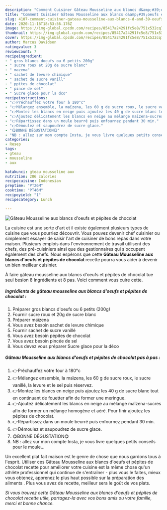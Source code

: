 ```yaml
---
description: "Comment Cuisiner Gâteau Mousseline aux blancs d&amp;#39;oeufs et pépites de chocolat"
title: "Comment Cuisiner Gâteau Mousseline aux blancs d&amp;#39;oeufs et pépites de chocolat"
slug: 4107-comment-cuisiner-gateau-mousseline-aux-blancs-d-and-39-oeufs-et-pepites-de-chocolat
date: 2020-11-16T18:53:56.176Z
image: https://img-global.cpcdn.com/recipes/85417a24291fc5e8/751x532cq70/gateau-mousseline-aux-blancs-doeufs-et-pepites-de-chocolat-photo-principale-de-la-recette.jpg
thumbnail: https://img-global.cpcdn.com/recipes/85417a24291fc5e8/751x532cq70/gateau-mousseline-aux-blancs-doeufs-et-pepites-de-chocolat-photo-principale-de-la-recette.jpg
cover: https://img-global.cpcdn.com/recipes/85417a24291fc5e8/751x532cq70/gateau-mousseline-aux-blancs-doeufs-et-pepites-de-chocolat-photo-principale-de-la-recette.jpg
author: Marcus Davidson
ratingvalue: 3
reviewcount: 7
recipeingredient:
- " gros blancs doeufs ou 6 petits 200g"
- " sucre roux et 20g de sucre blanc"
- " mazena"
- " sachet de levure chimique"
- " sachet de sucre vanill"
- " ppites de chocolat"
- " pince de sel"
- " Sucre glace pour la dco"
recipeinstructions:
- "👉Préchauffez votre four à 180°c"
- "👉Mélangez ensemble, la maïzena, les 60 g de sucre roux, le sucre vanillé, la levure et le sel puis réservez."
- "👉Montez les blancs en neige puis ajoutez les 40 g de sucre blanc tout en continuant de fouetter afin de former une meringue."
- "👉Ajoutez délicatement les blancs en neige au mélange maïzena-sucres afin de former un mélange homogène et aéré. Pour finir ajoutez les pépites de chocolat."
- "👉Répartissez dans un moule beurré puis enfournez pendant 30 min."
- "👉Démoulez et saupoudrez de sucre glace."
- "😋BONNE DÉGUSTATION😋"
- "NB : allez sur mon compte Insta, je vous livre quelques petits conseils pour le moule..."
categories:
- Resep
tags:
- gteau
- mousseline
- aux

katakunci: gteau mousseline aux 
nutrition: 206 calories
recipecuisine: Indonesian
preptime: "PT26M"
cooktime: "PT46M"
recipeyield: "1"
recipecategory: Lunch

---
```



![Gâteau Mousseline aux blancs d&#39;oeufs et pépites de chocolat](https://img-global.cpcdn.com/recipes/85417a24291fc5e8/751x532cq70/gateau-mousseline-aux-blancs-doeufs-et-pepites-de-chocolat-photo-principale-de-la-recette.jpg)

La cuisine est une sorte d'art et il existe également plusieurs types de cuisine que vous pourriez découvrir. Vous pouvez devenir chef cuisinier ou simplement essayer de saisir l'art de cuisiner de bons repas dans votre maison. Plusieurs emplois dans l'environnement de travail utilisent des chefs, des pré-cuisiniers ainsi que des gestionnaires qui s'occupent également des chefs. Nous espérons que cette <strong> Gâteau Mousseline aux blancs d&#39;oeufs et pépites de chocolat </strong> recette pourra vous aider à devenir un bien meilleur cuisinier.

<!--inarticleads1-->

À faire gâteau mousseline aux blancs d&#39;oeufs et pépites de chocolat tue seul besion 8 Ingrédients et 8 pas. Voici comment vous cuire cette.

##### Ingrédients de gâteau mousseline aux blancs d&#39;oeufs et pépites de chocolat :

1. Préparer  gros blancs d&#39;oeufs ou 6 petits (200g)
1. Fournir  sucre roux et 20g de sucre blanc
1. Préparer  maïzena
1. Vous avez besoin  sachet de levure chimique
1. Fournir  sachet de sucre vanillé
1. Vous avez besoin  pépites de chocolat
1. Vous avez besoin  pincée de sel
1. Vous devez vous préparer  Sucre glace pour la déco




<!--inarticleads2-->

##### Gâteau Mousseline aux blancs d&#39;oeufs et pépites de chocolat pas à pas :

1. 👉Préchauffez votre four à 180°c
1. 👉Mélangez ensemble, la maïzena, les 60 g de sucre roux, le sucre vanillé, la levure et le sel puis réservez.
1. 👉Montez les blancs en neige puis ajoutez les 40 g de sucre blanc tout en continuant de fouetter afin de former une meringue.
1. 👉Ajoutez délicatement les blancs en neige au mélange maïzena-sucres afin de former un mélange homogène et aéré. Pour finir ajoutez les pépites de chocolat.
1. 👉Répartissez dans un moule beurré puis enfournez pendant 30 min.
1. 👉Démoulez et saupoudrez de sucre glace.
1. 😋BONNE DÉGUSTATION😋
1. NB : allez sur mon compte Insta, je vous livre quelques petits conseils pour le moule...




<!--inarticleads1-->

<p>
Un excellent plat fait maison est le genre de chose que nous gardons tous à l'esprit. Utiliser ces Gâteau Mousseline aux blancs d&#39;oeufs et pépites de chocolat recette pour améliorer votre cuisine est la même chose qu'un athlète professionnel qui continue de s'entraîner - plus vous le faites, mieux vous obtenez, apprenez le plus haut possible sur la préparation des aliments . Plus vous avez de recette, meilleur sera le goût de vos plats.
</p>

<p>
<i>Si vous trouvez cette Gâteau Mousseline aux blancs d&#39;oeufs et pépites de chocolat recette utile, partagez-la avec vos bons amis ou votre famille, merci et bonne chance.</i>
</p>
